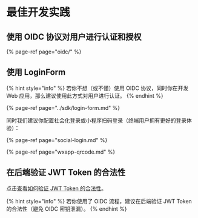 # 最佳开发实践

## 使用 OIDC 协议对用户进行认证和授权

{% page-ref page="oidc/" %}

## 使用 LoginForm

{% hint style="info" %}
若你不想（或不懂）使用 OIDC 协议，同时你在开发 Web 应用，那么建议使用此方式对用户进行认证。
{% endhint %}

{% page-ref page="../sdk/login-form.md" %}

同时我们建议你配置社会化登录或小程序扫码登录（终端用户拥有更好的登录体验）：

{% page-ref page="social-login.md" %}

{% page-ref page="wxapp-qrcode.md" %}

## 在后端验证 JWT Token 的合法性

点击[查看如何验证 JWT Token 的合法性](https://learn.authing.cn/authing/advanced/authentication/verify-jwt-token)。

{% hint style="info" %}
若你使用了 OIDC 流程，建议在后端验证 JWT Token 的合法性（避免 OIDC 密钥泄漏）。
{% endhint %}





